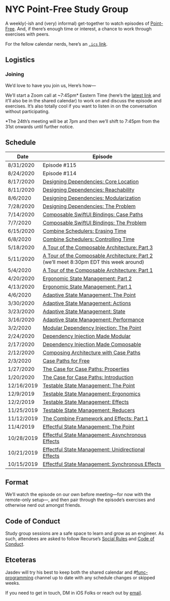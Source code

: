 # NYC Point-Free Study Group

A weekly(-ish and (very) informal) get-together to watch episodes of [Point-Free][1]. And, if there’s enough time or interest, a chance to work through exercises with peers.

For the fellow calendar nerds, here’s an [`.ics` link][3].

## Logistics

### Joining

We’d love to have you join us, Here’s how—

We’ll start a Zoom call at \~7:45pm* Eastern Time (here’s the [latest link][4] and it’ll also be in the shared calendar) to work on and discuss the episode and exercises. It’s also totally cool if you want to listen in on the conversation without participating.

*The 24th’s meeting will be at 7pm and then we’ll shift to 7:45pm from the 31st onwards until further notice.

## Schedule

| Date | Episode |
| ----------- | ------------- |
| 8/31/2020 | Episode #115 |
| 8/24/2020 | Episode #114 |
| 8/17/2020 | [Designing Dependencies: Core Location](https://www.pointfree.co/episodes/ep113-designing-dependencies-core-location) |
| 8/11/2020 | [Designing Dependencies: Reachability](https://www.pointfree.co/episodes/ep112-designing-dependencies-reachability) |
| 8/6/2020 | [Designing Dependencies: Modularization](https://www.pointfree.co/episodes/ep111-designing-dependencies-modularization) |
| 7/28/2020 | [Designing Dependencies: The Problem](https://www.pointfree.co/episodes/ep110-designing-dependencies-the-problem) |
| 7/14/2020 | [Composable SwiftUI Bindings: Case Paths](https://www.pointfree.co/episodes/ep108-composable-swiftui-bindings-case-paths) |
| 7/7/2020 | [Composable SwiftUI Bindings: The Problem](https://www.pointfree.co/episodes/ep107-composable-swiftui-bindings-the-problem) |
| 6/15/2020 | [Combine Schedulers: Erasing Time](https://www.pointfree.co/episodes/ep106-combine-schedulers-erasing-time) |
| 6/8/2020 | [Combine Schedulers: Controlling Time](https://www.pointfree.co/episodes/ep105-combine-schedulers-controlling-time) |
| 5/18/2020 | [A Tour of the Composable Architecture: Part 3](https://www.pointfree.co/episodes/ep102-a-tour-of-the-composable-architecture-part-3) |
| 5/11/2020 | [A Tour of the Composable Architecture: Part 2](https://www.pointfree.co/episodes/ep101-a-tour-of-the-composable-architecture-part-2) (we’ll meet 8:30pm EDT this week around) |
| 5/4/2020 | [A Tour of the Composable Architecture: Part 1](https://www.pointfree.co/episodes/ep100-a-tour-of-the-composable-architecture-part-1) |
| 4/20/2020 | [Ergonomic State Management: Part 2](https://www.pointfree.co/episodes/ep99-ergonomic-state-management-part-2) |
| 4/13/2020 | [Ergonomic State Management: Part 1](https://www.pointfree.co/episodes/ep98-ergonomic-state-management-part-1) |
| 4/6/2020 | [Adaptive State Management: The Point](https://www.pointfree.co/episodes/ep97-adaptive-state-management-the-point) |
| 3/30/2020 | [Adaptive State Management: Actions](https://www.pointfree.co/episodes/ep96-adaptive-state-management-actions) |
| 3/23/2020 | [Adaptive State Management: State](https://www.pointfree.co/episodes/ep95-adaptive-state-management-state) |
| 3/16/2020 | [Adaptive State Management: Performance](https://www.pointfree.co/episodes/ep94-adaptive-state-management-performance) |
| 3/2/2020 | [Modular Dependency Injection: The Point](https://www.pointfree.co/episodes/ep93-modular-dependency-injection-the-point) |
| 2/24/2020 | [Dependency Injection Made Modular](23) |
| 2/17/2020 | [Dependency Injection Made Composable](22) |
| 2/12/2020 | [Composing Architecture with Case Paths][21] |
| 2/3/2020 | [Case Paths for Free][5] |
| 1/27/2020 | [The Case for Case Paths: Properties][6] |
| 1/20/2020 | [The Case for Case Paths: Introduction][7] |
| 12/16/2019 | [Testable State Management: The Point][8] |
| 12/9/2019 | [Testable State Management: Ergonomics][9] |
| 12/2/2019 | [Testable State Management: Effects][10] |
| 11/25/2019 | [Testable State Management: Reducers][11] |
| 11/12/2019 | [The Combine Framework and Effects: Part 1][12] |
| 11/4/2019 | [Effectful State Management: The Point][13] |
| 10/28/2019 | [Effectful State Management: Asynchronous Effects][14] |
| 10/21/2019 | [Effectful State Management: Unidirectional Effects][15] |
| 10/15/2019 | [Effectful State Management: Synchronous Effects][16] |

## Format

We’ll watch the episode on our own before meeting—for now with the remote-only setup—, and then pair through the episode’s exercises and otherwise nerd out amongst friends.

## Code of Conduct

Study group sessions are a safe space to learn and grow as an engineer. As such, attendees are asked to follow Recurse’s [Social Rules][17] and [Code of Conduct][18].

## Etceteras

Jasdev will try his best to keep both the shared calendar and \#[func-programming][19] channel up to date with any schedule changes or skipped weeks.

If you need to get in touch, DM in iOS Folks or reach out by [email][20].

[1]:	https://www.pointfree.co
[2]:	https://maps.apple.com/?address=125%20W%2025th%20St,%20New%20York,%20NY%20%2010001,%20United%20States&ll=40.744740,-73.992678&q=125%20W%2025th%20St&_ext=EiYpXpeGd8BeREAx16L2Kel/UsA53Gys0+ZfREBBIdkh5iZ/UsBQAw%3D%3D
[3]:	https://user.fm/calendar/v1-b88d068d40c340849570a49f68c376ae/NYC%20Point-Free%20Study%20Group.ics
[4]:	https://us04web.zoom.us/j/3543139408?pwd=RjMwbnFYbm13TVI2WDNWL1dKaG9JZz09
[5]:	https://www.pointfree.co/episodes/ep89-case-paths-for-free "Case Paths for Free"
[6]:	https://www.pointfree.co/episodes/ep88-the-case-for-case-paths-properties
[7]:	https://www.pointfree.co/episodes/ep87-the-case-for-case-paths-introduction
[8]:	https://www.pointfree.co/episodes/ep85-testable-state-management-the-point
[9]:	https://www.pointfree.co/episodes/ep84-testable-state-management-ergonomics
[10]:	https://www.pointfree.co/episodes/ep83-testable-state-management-effects
[11]:	https://www.pointfree.co/episodes/ep82-testable-state-management-reducers
[12]:	https://www.pointfree.co/episodes/ep80-the-combine-framework-and-effects-part-1
[13]:	https://www.pointfree.co/episodes/ep79-effectful-state-management-the-point
[14]:	https://www.pointfree.co/episodes/ep78-effectful-state-management-asynchronous-effects
[15]:	https://www.pointfree.co/episodes/ep77-effectful-state-management-unidirectional-effects
[16]:	https://www.pointfree.co/episodes/ep76-effectful-state-management-synchronous-effects
[17]:	https://www.recurse.com/manual#sub-sec-social-rules
[18]:	https://www.recurse.com/code-of-conduct
[19]:	https://iosdevelopers.slack.com/messages/C034QKFU2
[20]:	mailto:j@jasdev.me
[21]:	https://www.pointfree.co/episodes/ep90-composing-architecture-with-case-paths
[22]:	https://www.pointfree.co/episodes/ep91-dependency-injection-made-composable
[23]:	https://www.pointfree.co/episodes/ep92-dependency-injection-made-modular